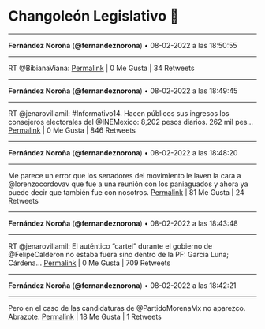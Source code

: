 # Changoleón Legislativo 🙈
*****
**Fernández Noroña** (**@fernandeznorona**) • 08-02-2022 a las 18:50:55
*****
RT @BibianaViana:
[Permalink](https://twitter.com/fernandeznorona/status/1491243183027920897) | 0 Me Gusta | 34 Retweets
*****
**Fernández Noroña** (**@fernandeznorona**) • 08-02-2022 a las 18:49:45
*****
RT @jenarovillamil: #Informativo14. Hacen públicos sus ingresos los consejeros electorales del @INEMexico: 8,202 pesos diarios. 262 mil pes…
[Permalink](https://twitter.com/fernandeznorona/status/1491242891297320962) | 0 Me Gusta | 846 Retweets
*****
**Fernández Noroña** (**@fernandeznorona**) • 08-02-2022 a las 18:48:20
*****
Me parece un error que los senadores del movimiento le laven la cara a @lorenzocordovav que fue a una reunión con los paniaguados y ahora ya puede decir que también fue con nosotros.
[Permalink](https://twitter.com/fernandeznorona/status/1491242531631550464) | 81 Me Gusta | 24 Retweets
*****
**Fernández Noroña** (**@fernandeznorona**) • 08-02-2022 a las 18:43:48
*****
RT @jenarovillamil: El auténtico “cartel” durante el gobierno de @FelipeCalderon no estaba fuera sino dentro de la PF: Garcia Luna; Cárdena…
[Permalink](https://twitter.com/fernandeznorona/status/1491241393573949447) | 0 Me Gusta | 709 Retweets
*****
**Fernández Noroña** (**@fernandeznorona**) • 08-02-2022 a las 18:42:21
*****
Pero en el caso de las candidaturas de @PartidoMorenaMx no aparezco. Abrazote.
[Permalink](https://twitter.com/fernandeznorona/status/1491241028741103617) | 18 Me Gusta | 1 Retweets